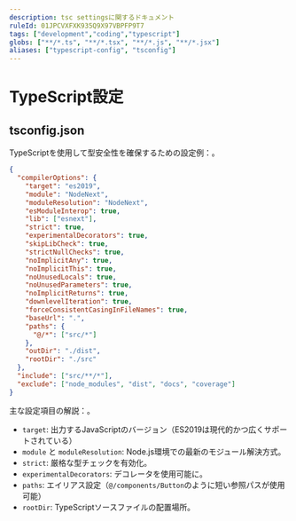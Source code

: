 ```yaml
---
description: tsc settingsに関するドキュメント
ruleId: 01JPCVXFXK935Q9X97VBPFP9T7
tags: ["development","coding","typescript"]
globs: ["**/*.ts", "**/*.tsx", "**/*.js", "**/*.jsx"]
aliases: ["typescript-config", "tsconfig"]
---
```



# TypeScript設定

## tsconfig.json

TypeScriptを使用して型安全性を確保するための設定例：。

```json
{
  "compilerOptions": {
    "target": "es2019",
    "module": "NodeNext",
    "moduleResolution": "NodeNext",
    "esModuleInterop": true,
    "lib": ["esnext"],
    "strict": true,
    "experimentalDecorators": true,
    "skipLibCheck": true,
    "strictNullChecks": true,
    "noImplicitAny": true,
    "noImplicitThis": true,
    "noUnusedLocals": true,
    "noUnusedParameters": true,
    "noImplicitReturns": true,
    "downlevelIteration": true,
    "forceConsistentCasingInFileNames": true,
    "baseUrl": ".",
    "paths": {
      "@/*": ["src/*"]
    },
    "outDir": "./dist",
    "rootDir": "./src"
  },
  "include": ["src/**/*"],
  "exclude": ["node_modules", "dist", "docs", "coverage"]
}
```

主な設定項目の解説：。

- `target`: 出力するJavaScriptのバージョン（ES2019は現代的かつ広くサポートされている）
- `module` と `moduleResolution`: Node.js環境での最新のモジュール解決方式。
- `strict`: 厳格な型チェックを有効化。
- `experimentalDecorators`: デコレータを使用可能に。
- `paths`: エイリアス設定（`@/components/Button`のように短い参照パスが使用可能）
- `rootDir`: TypeScriptソースファイルの配置場所。